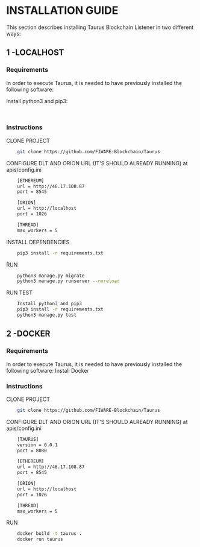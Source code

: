 # INSTALLATION GUIDE
This section describes installing Taurus Blockchain Listener in two different ways:
 
## 1 -LOCALHOST

### Requirements
In order to execute Taurus, it is needed to have previously installed the following software:

Install python3 and pip3:
```sh
	
```
	 
### Instructions
CLONE PROJECT

```sh
	git clone https://github.com/FIWARE-Blockchain/Taurus
```
	  
CONFIGURE DLT AND ORION URL (IT'S SHOULD ALREADY RUNNING) at apis/config.ini

```sh 
	[ETHEREUM]
	url = http://46.17.108.87
	port = 8545

	[ORION]
	url = http://localhost
	port = 1026

	[THREAD]
	max_workers = 5
``` 
	 
INSTALL DEPENDENCIES

```sh
	pip3 install -r requirements.txt
```
	 
RUN

```sh
	python3 manage.py migrate
	python3 manage.py runserver --noreload
```
RUN TEST

```sh
	Install python3 and pip3
	pip3 install -r requirements.txt
	python3 manage.py test
```
 	
## 2 -DOCKER

### Requirements
In order to execute Taurus, it is needed to have previously installed the following software:
Install Docker
  
### Instructions

CLONE PROJECT

```sh
	git clone https://github.com/FIWARE-Blockchain/Taurus
```
 
CONFIGURE DLT AND ORION URL (IT'S SHOULD ALREADY RUNNING) at apis/config.ini

```sh
	[TAURUS]
	version = 0.0.1
	port = 8080

	[ETHEREUM]
	url = http://46.17.108.87
	port = 8545

	[ORION]
	url = http://localhost
	port = 1026

	[THREAD]
	max_workers = 5
```

RUN

```sh
	docker build -t taurus .
	docker run taurus
```
